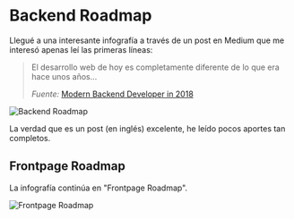 # Backend Roadmap

Llegué a una interesante infografía a través de un post en Medium que me interesó apenas leí las primeras líneas:
>El desarrollo web de hoy es completamente diferente de lo que era hace unos años... 
>
>_Fuente:_ [Modern Backend Developer in 2018](https://medium.com/tech-tajawal/modern-backend-developer-in-2018-6b3f7b5f8b9)

![Backend Roadmap](https://cdn-images-1.medium.com/max/2000/1*WQviQNNE2cnhVAiQpIXkQg.png)

La verdad que es un post (en inglés) excelente, he leído pocos aportes tan completos.

## Frontpage Roadmap

La infografía continúa en "Frontpage Roadmap".

![Frontpage Roadmap](https://raw.githubusercontent.com/kamranahmedse/developer-roadmap/master/images/frontend-v2.png)
